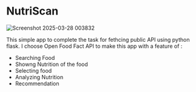 # NutriScan

![Screenshot 2025-03-28 003832](https://github.com/user-attachments/assets/dae35be3-e37f-458f-a5f0-cc640b2c0aad)

This simple app to complete the task for fethcing public API using python flask. 
I choose Open Food Fact API to make this app with a feature of :
- Searching Food
- Showng Nutrition of the food
- Selecting food
- Analyzing Nutrition
- Recommendation
